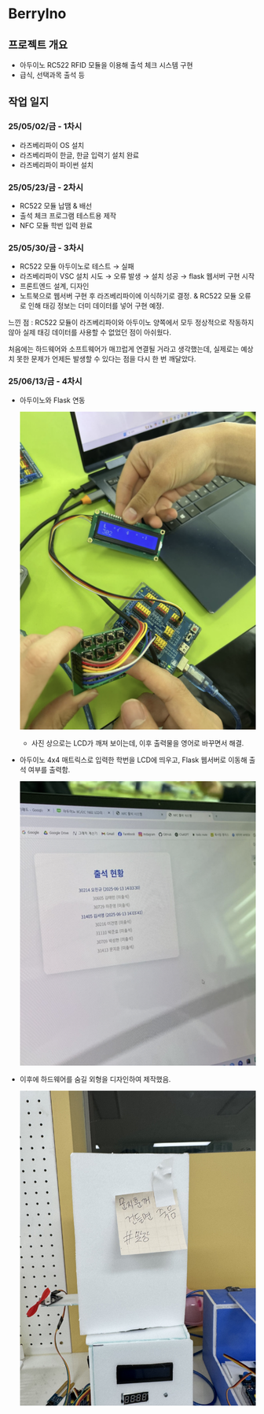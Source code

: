 # BerryIno

## 프로젝트 개요
- 아두이노 RC522 RFID 모듈을 이용해 출석 체크 시스템 구현
- 급식, 선택과목 출석 등

## 작업 일지

### 25/05/02/금 - 1차시
- 라즈베리파이 OS 설치
- 라즈베리파이 한글, 한글 입력기 설치 완료
- 라즈베리파이 파이썬 설치


### 25/05/23/금 - 2차시
- RC522 모듈 납땜 & 배선
- 출석 체크 프로그램 테스트용 제작
- NFC 모듈 학번 입력 완료


### 25/05/30/금 - 3차시
- RC522 모듈 아두이노로 테스트 → 실패
- 라즈베리파이 VSC 설치 시도 → 오류 발생 → 설치 성공 → flask 웹서버 구현 시작
- 프론트엔드 설계, 디자인
- 노트북으로 웹서버 구현 후 라즈베리파이에 이식하기로 결정. & RC522 모듈 오류로 인해 태깅 정보는 더미 데이터를 넣어 구현 예정.

느낀 점 : RC522 모듈이 라즈베리파이와 아두이노 양쪽에서 모두 정상적으로 작동하지 않아 실제 태깅 데이터를 사용할 수 없었던 점이 아쉬웠다.

처음에는 하드웨어와 소프트웨어가 매끄럽게 연결될 거라고 생각했는데, 실제로는 예상치 못한 문제가 언제든 발생할 수 있다는 점을 다시 한 번 깨달았다.

### 25/06/13/금 - 4차시
- 아두이노와 Flask 연동
  
  ![LCD](./img/LCD.png)

    - 사진 상으로는 LCD가 깨져 보이는데, 이후 출력물을 영어로 바꾸면서 해결.

- 아두이노 4x4 매트릭스로 입력한 학번을 LCD에 띄우고, Flask 웹서버로 이동해 출석 여부를 출력함.
    
  ![Web](./img/웹서버.png)
    
    

- 이후에 하드웨어를 숨길 외형을 디자인하여 제작했음.
    
  ![jihun](./img/맞짱.jpeg)
